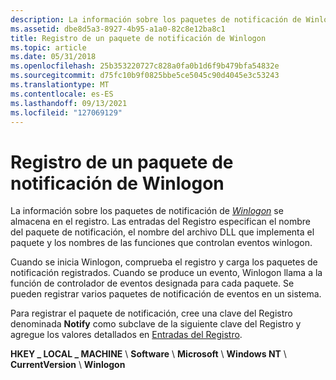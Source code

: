 ```yaml
---
description: La información sobre los paquetes de notificación de Winlogon se almacena en el registro. Las entradas del Registro especifican el nombre del paquete de notificación, el nombre del archivo DLL que implementa el paquete y los nombres de las funciones que controlan eventos winlogon.
ms.assetid: dbe8d5a3-8927-4b95-a1a0-82c8e12ba8c1
title: Registro de un paquete de notificación de Winlogon
ms.topic: article
ms.date: 05/31/2018
ms.openlocfilehash: 25b353220727c828a0fa0b1d6f9b479bfa54832e
ms.sourcegitcommit: d75fc10b9f0825bbe5ce5045c90d4045e3c53243
ms.translationtype: MT
ms.contentlocale: es-ES
ms.lasthandoff: 09/13/2021
ms.locfileid: "127069129"
---
```

# <a name="registering-a-winlogon-notification-package"></a>Registro de un paquete de notificación de Winlogon

La información sobre los paquetes de notificación de [*Winlogon*](../secgloss/w-gly.md) se almacena en el registro. Las entradas del Registro especifican el nombre del paquete de notificación, el nombre del archivo DLL que implementa el paquete y los nombres de las funciones que controlan eventos winlogon.

Cuando se inicia Winlogon, comprueba el registro y carga los paquetes de notificación registrados. Cuando se produce un evento, Winlogon llama a la función de controlador de eventos designada para cada paquete. Se pueden registrar varios paquetes de notificación de eventos en un sistema.

Para registrar el paquete de notificación, cree una clave del Registro denominada **Notify** como subclave de la siguiente clave del Registro y agregue los valores detallados en [Entradas del Registro](registry-entries.md).

**HKEY \_ LOCAL \_ MACHINE** \\ **Software** \\ **Microsoft** \\ **Windows NT** \\ **CurrentVersion** \\ **Winlogon**

 

 
